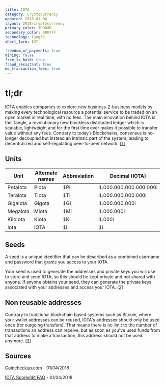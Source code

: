 ```yaml
---
title: IOTA
category: Cryptocurrency
updated: 2018-01-04
layout: 2018/cryptocurrency
primary_color: 3C004B
secondary_color: 00877F
technology: Tangle
short_form: IOT

freedom_of_payments: true
mining: false
free_to_hold: true
fraud_resistant: true 
no_transaction_fees: true
---
```


# tl;dr

IOTA enables companies to explore new business-2-business models by making every technological resource a potential service to be traded on an open market in real time, with no fees. The main innovation behind IOTA is the Tangle, a revolutionary new blockless distributed ledger which is scalable, lightweight and for the first time ever makes it possible to transfer value without any fees. Contrary to today’s Blockchains, consensus is no-longer decoupled but instead an intrinsic part of the system, leading to decentralized and self-regulating peer-to-peer network. [[1]](#source-1)

## Units


<table>
<thead>
        <tr>
            <th> Unit </th>
            <th> Alternate names  </th>
            <th> Abbreviation </th>
            <th> Decimal (IOTA) </th>
        </tr>
    </thead>
    <tbody>
         <tr>
            <td>PetaIota</td>
            <td>Piota</td>
            <td>1Pi</td>
            <td>1.000.000.000.000.000i</td>
        </tr>
        <tr>
            <td>TeraIota</td>
            <td>Tiota</td>
            <td>1Ti</td>
            <td>1.000.000.000.000i</td>
        </tr>
        <tr>
            <td>GigaIota</td>
            <td>Gigota</td>
            <td>1Gi</td>
            <td>1.000.000.000i</td>
        </tr>
        <tr>
            <td>MegaIota</td>
            <td>Miota</td>
            <td>1Mi</td>
            <td>1.000.000i</td>
        </tr>
       <tr>
            <td>KiloIota</td>
            <td>Kiota</td>
            <td>1Ki</td>
            <td>1.000i</td>
        </tr>
        <tr>
            <td>Iota</td>
            <td>IOTA</td>
            <td>1i</td>
            <td>1i</td>
        </tr>
    </tbody>
</table>

## Seeds

A seed is a unique identifier that can be described as a combined username and password that grants you access to your IOTA.

Your seed is used to generate the addresses and private keys you will use to store and send IOTA, so this should be kept private and not shared with anyone. If anyone obtains your seed, they can generate the private keys associated with your addresses and access your IOTA. [[2]](#source-2)

## Non reusable addresses

Contrary to traditional blockchain based systems such as Bitcoin, where your wallet addresses can be reused, IOTA's addresses should only be used once (for outgoing transfers). That means there is no limit to the number of transactions an address can receive, but as soon as you've used funds from that address to make a transaction, this address should not be used anymore. [[2]](#source-2)

## Sources

<a href="https://coincheckup.com/coins/iota/purpose" id="source-1">Coincheckup.com</a> - 01/04/2018

<a href="https://www.reddit.com/r/Iota/comments/7irl3l/information_and_faq/" id="source-2">IOTA Subreddit FAQ</a> - 01/04/2018